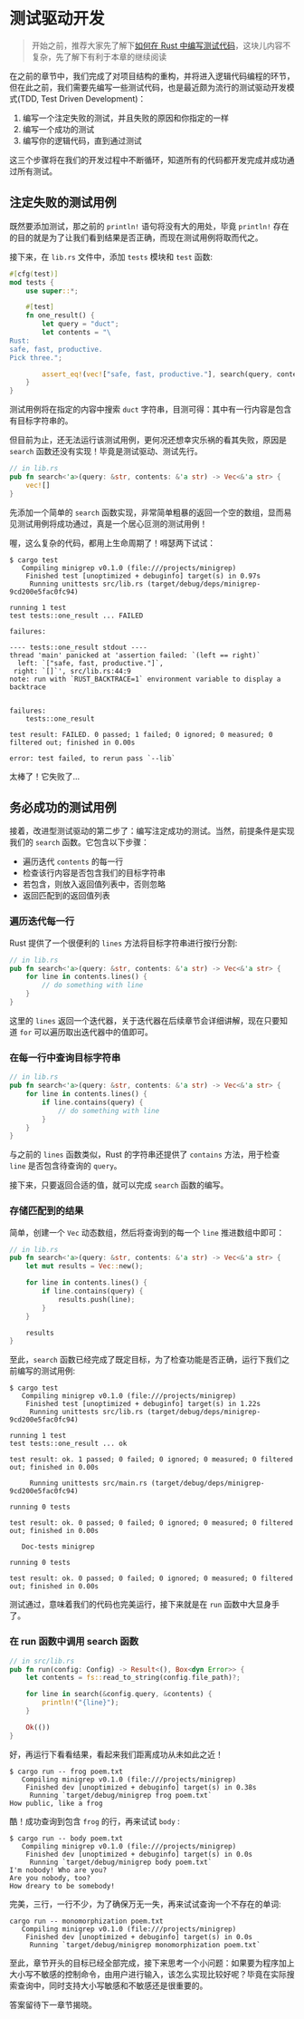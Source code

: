 # 测试驱动开发

> 开始之前，推荐大家先了解下[如何在 Rust 中编写测试代码](https://course.rs/test/intro.html)，这块儿内容不复杂，先了解下有利于本章的继续阅读

在之前的章节中，我们完成了对项目结构的重构，并将进入逻辑代码编程的环节，但在此之前，我们需要先编写一些测试代码，也是最近颇为流行的测试驱动开发模式(TDD, Test Driven Development)：

1. 编写一个注定失败的测试，并且失败的原因和你指定的一样
2. 编写一个成功的测试
3. 编写你的逻辑代码，直到通过测试

这三个步骤将在我们的开发过程中不断循环，知道所有的代码都开发完成并成功通过所有测试。

## 注定失败的测试用例

既然要添加测试，那之前的 `println!` 语句将没有大的用处，毕竟 `println!` 存在的目的就是为了让我们看到结果是否正确，而现在测试用例将取而代之。

接下来，在 `lib.rs` 文件中，添加 `tests` 模块和 `test` 函数:

```rust
#[cfg(test)]
mod tests {
    use super::*;

    #[test]
    fn one_result() {
        let query = "duct";
        let contents = "\
Rust:
safe, fast, productive.
Pick three.";

        assert_eq!(vec!["safe, fast, productive."], search(query, contents));
    }
}
```

测试用例将在指定的内容中搜索 `duct` 字符串，目测可得：其中有一行内容是包含有目标字符串的。

但目前为止，还无法运行该测试用例，更何况还想幸灾乐祸的看其失败，原因是 `search` 函数还没有实现！毕竟是测试驱动、测试先行。

```rust
// in lib.rs
pub fn search<'a>(query: &str, contents: &'a str) -> Vec<&'a str> {
    vec![]
}
```

先添加一个简单的 `search` 函数实现，非常简单粗暴的返回一个空的数组，显而易见测试用例将成功通过，真是一个居心叵测的测试用例！

喔，这么复杂的代码，都用上生命周期了！嘚瑟两下试试：

```shell
$ cargo test
   Compiling minigrep v0.1.0 (file:///projects/minigrep)
    Finished test [unoptimized + debuginfo] target(s) in 0.97s
     Running unittests src/lib.rs (target/debug/deps/minigrep-9cd200e5fac0fc94)

running 1 test
test tests::one_result ... FAILED

failures:

---- tests::one_result stdout ----
thread 'main' panicked at 'assertion failed: `(left == right)`
  left: `["safe, fast, productive."]`,
 right: `[]`', src/lib.rs:44:9
note: run with `RUST_BACKTRACE=1` environment variable to display a backtrace


failures:
    tests::one_result

test result: FAILED. 0 passed; 1 failed; 0 ignored; 0 measured; 0 filtered out; finished in 0.00s

error: test failed, to rerun pass `--lib`
```

太棒了！它失败了...

## 务必成功的测试用例

接着，改进型测试驱动的第二步了：编写注定成功的测试。当然，前提条件是实现我们的 `search` 函数。它包含以下步骤：

- 遍历迭代 `contents` 的每一行
- 检查该行内容是否包含我们的目标字符串
- 若包含，则放入返回值列表中，否则忽略
- 返回匹配到的返回值列表

### 遍历迭代每一行

Rust 提供了一个很便利的 `lines` 方法将目标字符串进行按行分割:

```rust
// in lib.rs
pub fn search<'a>(query: &str, contents: &'a str) -> Vec<&'a str> {
    for line in contents.lines() {
        // do something with line
    }
}
```

这里的 `lines` 返回一个迭代器，关于迭代器在后续章节会详细讲解，现在只要知道 `for` 可以遍历取出迭代器中的值即可。

### 在每一行中查询目标字符串

```rust
// in lib.rs
pub fn search<'a>(query: &str, contents: &'a str) -> Vec<&'a str> {
    for line in contents.lines() {
        if line.contains(query) {
            // do something with line
        }
    }
}
```

与之前的 `lines` 函数类似，Rust 的字符串还提供了 `contains` 方法，用于检查 `line` 是否包含待查询的 `query`。

接下来，只要返回合适的值，就可以完成 `search` 函数的编写。


### 存储匹配到的结果

简单，创建一个 `Vec` 动态数组，然后将查询到的每一个 `line` 推进数组中即可：

```rust
// in lib.rs
pub fn search<'a>(query: &str, contents: &'a str) -> Vec<&'a str> {
    let mut results = Vec::new();

    for line in contents.lines() {
        if line.contains(query) {
            results.push(line);
        }
    }

    results
}
```

至此，`search` 函数已经完成了既定目标，为了检查功能是否正确，运行下我们之前编写的测试用例:

```shell
$ cargo test
   Compiling minigrep v0.1.0 (file:///projects/minigrep)
    Finished test [unoptimized + debuginfo] target(s) in 1.22s
     Running unittests src/lib.rs (target/debug/deps/minigrep-9cd200e5fac0fc94)

running 1 test
test tests::one_result ... ok

test result: ok. 1 passed; 0 failed; 0 ignored; 0 measured; 0 filtered out; finished in 0.00s

     Running unittests src/main.rs (target/debug/deps/minigrep-9cd200e5fac0fc94)

running 0 tests

test result: ok. 0 passed; 0 failed; 0 ignored; 0 measured; 0 filtered out; finished in 0.00s

   Doc-tests minigrep

running 0 tests

test result: ok. 0 passed; 0 failed; 0 ignored; 0 measured; 0 filtered out; finished in 0.00s
```

测试通过，意味着我们的代码也完美运行，接下来就是在 `run` 函数中大显身手了。

### 在 run 函数中调用 search 函数

```rust
// in src/lib.rs
pub fn run(config: Config) -> Result<(), Box<dyn Error>> {
    let contents = fs::read_to_string(config.file_path)?;

    for line in search(&config.query, &contents) {
        println!("{line}");
    }

    Ok(())
}
```

好，再运行下看看结果，看起来我们距离成功从未如此之近！

```shell
$ cargo run -- frog poem.txt
   Compiling minigrep v0.1.0 (file:///projects/minigrep)
    Finished dev [unoptimized + debuginfo] target(s) in 0.38s
     Running `target/debug/minigrep frog poem.txt`
How public, like a frog
```

酷！成功查询到包含 `frog` 的行，再来试试 `body` :

```shell
$ cargo run -- body poem.txt
   Compiling minigrep v0.1.0 (file:///projects/minigrep)
    Finished dev [unoptimized + debuginfo] target(s) in 0.0s
     Running `target/debug/minigrep body poem.txt`
I'm nobody! Who are you?
Are you nobody, too?
How dreary to be somebody!
```

完美，三行，一行不少，为了确保万无一失，再来试试查询一个不存在的单词:

```shell
cargo run -- monomorphization poem.txt
   Compiling minigrep v0.1.0 (file:///projects/minigrep)
    Finished dev [unoptimized + debuginfo] target(s) in 0.0s
     Running `target/debug/minigrep monomorphization poem.txt`
```

至此，章节开头的目标已经全部完成，接下来思考一个小问题：如果要为程序加上大小写不敏感的控制命令，由用户进行输入，该怎么实现比较好呢？毕竟在实际搜索查询中，同时支持大小写敏感和不敏感还是很重要的。

答案留待下一章节揭晓。
